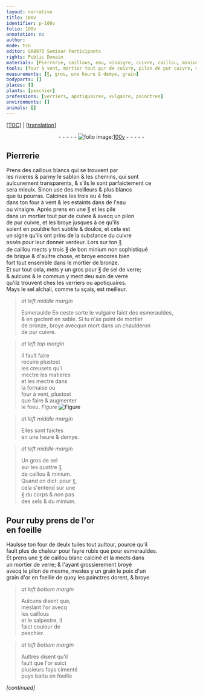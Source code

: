 ```yaml
---
layout: narrative
title: 100v
identifier: p-100v
folio: 100v
annotation: no
author:
mode: tcn
editor: GR8975 Seminar Participants
rights: Public Domain
materials: [Pierrerie, caillous, eau, vinaigre, cuivre, caillou, minium, brique, bronze, sel de verre, suin de verre, sel alchali, Esmeraulde, esmerauldes, sel, sels, ruby, or, rubis, verre, salpestre]
tools: [four à vent, mortier tout pur de cuivre, pilon de pur cuivre, mortier de bronze, chaulderon de pur cuivre, creusets, fornaise, four, tuiles, mortier de verre, pilon]
measurements: [℥, gros, une heure & demye, grain]
bodyparts: []
places: []
plants: [peschier]
professions: [verriers, apotiquaires, vulgaire, painctres]
environments: []
animals: []
---
```


 <p><a href="{{ site.baseurl }}/normalized/">[TOC]</a> | <a href="{{ site.baseurl }}/texts/p-100v_tl/" target="_blank">[translation]</a></p><div class="folio" align="center">- - - - - <a href="http://gallica.bnf.fr/ark:/12148/btv1b10500001g/f206.image" target="_blank"><img src="https://cu-mkp.github.io/2017-workshop-edition/assets/photo-icon.png" alt="folio image: " style="display:inline-block; margin-bottom:-3px;"/>100v</a> - - - - - </div>  
  

## <span class="m">Pierrerie</span>

 
Prens des <span class="m">caillous</span> blancs qui se trouvent par<br/> les rivieres & parmy le sablon & les chemins, qui sont<br/> aulcunem<span class="exp">ent</span> transparents, & s'ils le sont parfaictem<span class="exp">ent</span> ce<br/> sera mieulx. Sinon use des meilleurs & plus blancs<br/> que tu pourras. Calcines les trois ou 4 fois<br/> dans ton <span class="tl">four à vent</span> & les estaints dans de l'<span class="m">eau</span><br/> ou <span class="m">vinaigre</span>. Aprés prens en une <span class="ms">℥</span> et les pile<br/> dans un <span class="tl">mortier tout pur de <span class="m">cuivre</span></span> & avecq un <span class="tl">pilon<br/> de pur <span class="m">cuivre</span></span>, et les broye jusques à ce qu'ils<br/> soient en pouldre fort subtile & doulce, et cela est<br/> un signe qu'ils ont prins de la substance du <span class="m">cuivre</span><br/> assés pour leur donner verdeur. Lors sur ton <span class="ms">℥</span><br/> de <span class="m">caillou</span> mects y trois <span class="ms">℥</span> de bon <span class="m">minium</span> non sophistiqué<br/> de <span class="m">brique</span> & d'aultre chose, et broye encores bien<br/> fort tout ensemble dans le <span class="tl">mortier de <span class="m">bronze</span></span>.<br/> Et sur tout cela, mets y un <span class="ms">gros</span> <span class="add"><span class="del">pour</span> <span class="del"><span class="ms">℥</span></span></span> de <span class="m">sel de verre</span>;<br/> & aulcuns & le commun y mect d<span class="del">e</span>u <span class="m">suin de verre</span><br/> qu'ilz trouvent ches les <span class="pro">verriers</span> ou <span class="pro">apotiquaires</span>.<br/> Mays le <span class="m">sel alchali</span>, co<span class="exp">mm</span>e tu sçais, est meilleur.<br/> 
> *at left middle margin*
> 
> 
> <span class="m">Esmeraulde</span>
 En ceste sorte le <span class="pro">vulgaire </span>faict des <span class="m">esmerauldes</span>,<br/> & en gectent en sable. Si tu n'as point de <span class="tl">mortier<br/> de <span class="m">bronze</span></span>, broye <span class="del">avecqun mort</span> dans un <span class="tl">chaulderon<br/> de pur <span class="m">cuivre</span></span>.
 
> *at left top margin*
> 
> 
>   Il fault faire<br/> recuire plustost<br/> les <span class="tl">creusets</span> qu'i<br/> mectre les matieres<br/> et les mectre dans<br/> la <span class="tl">fornaise</span> ou<br/> <span class="tl">four à vent</span>, plustost<br/> que faire & augmenter<br/> le foeu. 
> *Figure*
> <a href="https://drive.google.com/open?id=0B9-oNrvWdlO5QUx4eF9qWU1jS28" target="_blank"><img src="https://cu-mkp.github.io/GR8975-edition/assets/photo-icon.png" alt="Figure" style="display:inline-block; margin-bottom:-3px;"/></a>
 
 
> *at left middle margin*
> 
> 
>   Elles sont faictes<br/> en <span class="ms">une heure & demye</span>. 
 
> *at left middle margin*
> 
> 
>   Un <span class="ms">gros</span> de <span class="m">sel</span><br/> sur les quattre <span class="ms">℥</span><br/> de <span class="m">caillou</span> & <span class="m">minium</span>.<br/> Quand on dict: pour <span class="ms">℥</span>,<br/> cela s'entend sur une<br/> <span class="ms">℥</span> du corps & non pas<br/> des <span class="m">sels</span> & du <span class="m">minium</span>. 
 
 
  

## Pour <span class="m">ruby</span> prens de l'<span class="m">or</span><br/>en foeille

 
Haulsse ton <span class="tl">four</span> de deulx <span class="tl">tuiles</span> tout aultour, pource qu'il<br/> fault plus de chaleur pour fayre <span class="m">rubis</span> que pour <span class="m">esmerauldes</span>.<br/> Et prens une <span class="ms">℥</span> de <span class="m">caillou</span> blanc calciné et la mects dans<br/> un <span class="tl">mortier de <span class="m">verre</span></span>; & l'ayant grossierement broyé<br/> avecq le <span class="tl">pilon</span> de mesme, mesles y <span class="del">un <span class="ms">grain</span></span> le poix d'un<br/> <span class="ms">grain</span> d'<span class="m">or</span> en foeille de quoy les <span class="pro">painctres</span> dorent, & broye.
 
> *at left bottom margin*
> 
> 
>   Aulcuns disent que,<br/> meslant l'<span class="m">or</span> avecq<br/> les <span class="m">caillous</span><br/> et le <span class="m">salpestre</span>, il<br/> faict couleur de<br/> <span class="pa">peschier</span>.
 
> *at left bottom margin*
> 
> 
>   Aultres disent qu'il<br/> fault que l'<span class="m">or</span> soict<br/> plusieurs foys cimenté<br/> puys battu en foeille
 
*[continued]*
 
 